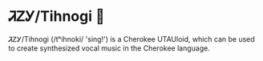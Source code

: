 # ᏘᏃᎩ/Tihnogi 🎤

ᏘᏃᎩ/Tihnogi (/tʰihnoki/ 'sing!') is a Cherokee UTAUloid, which can be used to create synthesized vocal music in the Cherokee language.
